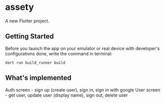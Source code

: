 # assety

A new Flutter project.

## Getting Started

Before you launch the app on your emulator or real device with developer's configurations done, write the command in terminal:

`dart run build_runner build`

## What's implemented

Auth screen - sign up (create user), sign in, sign in with google
User screen - get user, update user (display name), sign out, delete user
